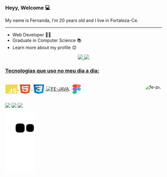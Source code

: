 ### Heyy, Welcome 💻

<p>My name is Fernanda, I'm 20 years old and I live in Fortaleza-Ce.</p>

 <hr>

<ul>
  <li>Web Developer 👩‍💻</li>
  <li>Graduate in Computer Science 📚</li>
  <li>Learn more about my profile 😊</li>

</ul>

<div align="center">
  <a href="https://github.com/FernandaBast">
  <img height="180em" src="https://github-readme-stats.vercel.app/api?username=FernandaBast&show_icons=true&theme=synthwave&include_all_commits=true&count_private=true"/>
  <img height="180em" src="https://github-readme-stats.vercel.app/api/top-langs/?username=FernandaBast&layout=compact&langs_count=7&theme=synthwave"/>
</div>

### Tecnologias que uso no meu dia a dia:
<div style="display: inline_block"><br>
  <img align="center" alt="FE-Js" height="30" width="40" src="https://raw.githubusercontent.com/devicons/devicon/master/icons/javascript/javascript-plain.svg">
  <img align="center" alt="FE-HTML" height="30" width="40" src="https://raw.githubusercontent.com/devicons/devicon/master/icons/html5/html5-original.svg">
  <img align="center" alt="FE-CSS" height="30" width="40" src="https://raw.githubusercontent.com/devicons/devicon/master/icons/css3/css3-original.svg">
  <img align="center" alt="FE-JAVA" height="30" width="40" src="https://cdn.jsdelivr.net/gh/devicons/devicon/icons/java/java-original.svg">
  <img align="center" alt="FE-FIGMA" height="30" width="40" src="https://raw.githubusercontent.com/devicons/devicon/master/icons/figma/figma-original.svg">
 
  <img align="right" alt="fe-pic" height="150" style="border-radius:50px;" src="https://picrew.me/shareImg/org/202208/338224_tyajtCVN.png?width=676&height=676">
</div>
  
 ##
  
<div> 
  <a href="https://instagram.com/_fesotsab_" target="_blank"><img src="https://img.shields.io/badge/-Instagram-%23E4405F?style=for-the-badge&logo=instagram&logoColor=white" target="_blank"></a>
  <a href = "mailto:feeh7815@gmail.com"><img src="https://img.shields.io/badge/-Gmail-%23333?style=for-the-badge&logo=gmail&logoColor=white" target="_blank"></a>
  <a href="https://www.linkedin.com/in/fernanda-santos-83b25916a" target="_blank"><img src="https://img.shields.io/badge/-LinkedIn-%230077B5?style=for-the-badge&logo=linkedin&logoColor=white" target="_blank"></a> 
   
  ![Snake animation](https://github.com/FernandaBast/FernandaBast/blob/output/github-contribution-grid-snake.svg)
  
</div>
  
